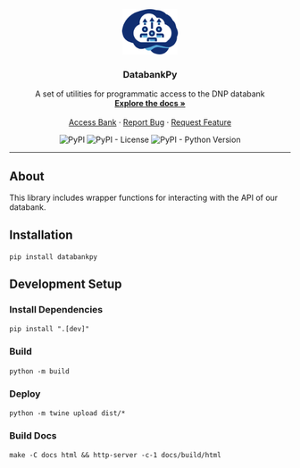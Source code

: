 <!-- PROJECT LOGO -->
<div align="center">
  <a href="https://github.com/DouglasNeuroInformatics/DatabankPy">
    <img src=".github/assets/logo.png" alt="Logo" width="100" >
  </a>
  <h3 align="center">DatabankPy</h3>
  <p align="center">
    A set of utilities for programmatic access to the DNP databank 
    <br />
    <a href="https://douglasneuroinformatics.github.io/DatabankPy/">
      <strong>Explore the docs »
      </strong>
    </a>
    <br />
    <br />
    <a href="https://databank.douglasneuroinformatics.ca">Access Bank</a>
    ·
    <a href="https://github.com/DouglasNeuroInformatics/DatabankPy/issues">Report Bug</a>
    ·
    <a href="https://github.com/DouglasNeuroInformatics/DatabankPy/issues">Request Feature</a>
  </p>
</div>

<!-- PROJECT SHIELDS -->
<div align="center">

  ![PyPI](https://img.shields.io/pypi/v/databankpy)
  ![PyPI - License](https://img.shields.io/pypi/l/databankpy)
  ![PyPI - Python Version](https://img.shields.io/pypi/pyversions/databankpy)
  
</div>
<hr />

## About

This library includes wrapper functions for interacting with the API of our databank.

## Installation

```shell
pip install databankpy
```

## Development Setup

### Install Dependencies

```shell
pip install ".[dev]"
```

### Build

```shell
python -m build
```

### Deploy

```shell
python -m twine upload dist/*
```

### Build Docs

```shell
make -C docs html && http-server -c-1 docs/build/html
```
